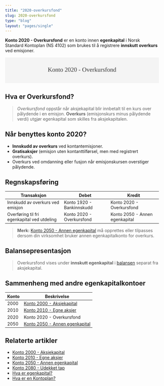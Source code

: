 ```yaml
---
title: "2020-overkursfond"
slug: 2020-overkursfond
type: "blog"
layout: "pages/single"
---
```


**Konto 2020 - Overkursfond** er en konto innen **egenkapital** i Norsk Standard Kontoplan (NS 4102) som brukes til å registrere **innskutt overkurs** ved emisjoner.

![Illustrasjon av konto 2020 overkursfond](2020-overkursfond-image.svg)

## Hva er Overkursfond?

> *Overkursfond* oppstår når aksjekapital blir innbetalt til en kurs over pålydende i en emisjon. **Overkurs** (emisjonskurs minus pålydende verdi) utgjør egenkapital som skilles fra aksjekapitalen.

## Når benyttes konto 2020?

* **Innskudd av overkurs** ved kontantemisjoner.
* **Gratisaksjer** (emisjon uten kontanttilførsel, men med registrert overkurs).
* Overkurs ved omdanning eller fusjon når emisjonskursen overstiger pålydende.

## Regnskapsføring

| Transaksjon                                    | Debet                             | Kredit                          |
|------------------------------------------------|-----------------------------------|---------------------------------|
| Innskudd av overkurs ved emisjon               | Konto 1920 - Bankinnskudd         | Konto 2020 - Overkursfond       |
| Overføring til fri egenkapital ved utdeling    | Konto 2020 - Overkursfond         | Konto 2050 - Annen egenkapital  |

> **Merk:** [Konto 2050 - Annen egenkapital](/blogs/kontoplan/2050-annen-egenkapital "Konto 2050 - Annen egenkapital: Annen egenkapital i Norsk Standard Kontoplan") må opprettes eller tilpasses dersom din virksomhet bruker annen egenkapitalkonto for overkurs.

## Balansepresentasjon

> Overkursfond vises under **innskutt egenkapital** i [balansen](/blogs/regnskap/hva-er-balanseregnskap "Hva er Balanseregnskap?") separat fra aksjekapital.

## Sammenheng med andre egenkapitalkontoer

| Konto | Beskrivelse |
|-------|-------------|
| 2000  | [Konto 2000 - Aksjekapital](/blogs/kontoplan/2000-aksjekapital "Konto 2000 - Aksjekapital: Aksjekapital i Norsk Standard Kontoplan") |
| 2010  | [Konto 2010 - Egne aksjer](/blogs/kontoplan/2010-egne-aksjer "Konto 2010 - Egne aksjer: Egne aksjer i Norsk Standard Kontoplan") |
| 2020  | Konto 2020 - Overkursfond |
| 2050  | [Konto 2050 - Annen egenkapital](/blogs/kontoplan/2050-annen-egenkapital "Konto 2050 - Annen egenkapital: Annen egenkapital i Norsk Standard Kontoplan") |

## Relaterte artikler

* [Konto 2000 - Aksjekapital](/blogs/kontoplan/2000-aksjekapital "Konto 2000 - Aksjekapital: Aksjekapital i Norsk Standard Kontoplan")
* [Konto 2010 - Egne aksjer](/blogs/kontoplan/2010-egne-aksjer "Konto 2010 - Egne aksjer: Egne aksjer i Norsk Standard Kontoplan")
* [Konto 2050 - Annen egenkapital](/blogs/kontoplan/2050-annen-egenkapital "Konto 2050 - Annen egenkapital: Annen egenkapital i Norsk Standard Kontoplan")
* [Konto 2080 - Udekket tap](/blogs/kontoplan/2080-udekket-tap "Konto 2080 - Udekket tap: Komplett Guide til Udekket tap i Norsk Kontoplan")
* [Hva er egenkapital?](/blogs/regnskap/hva-er-egenkapital "Hva er Egenkapital? Komplett Guide til Egenkapital i Regnskap")
* [Hva er en Kontoplan?](/blogs/regnskap/hva-er-kontoplan "Hva er en Kontoplan? Komplett Guide til Kontoplaner i Norsk Regnskap")
